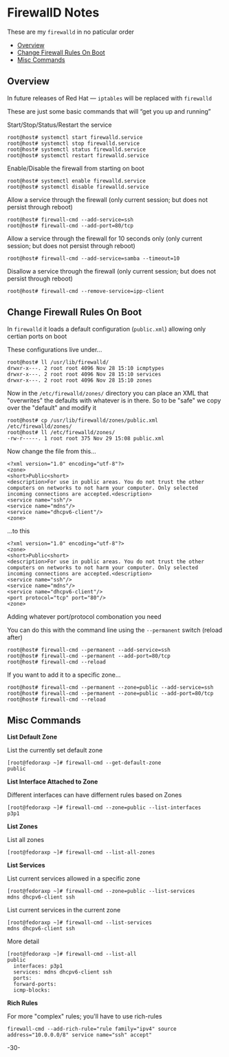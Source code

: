 # FirewallD Notes

These are my `firewalld` in no paticular order

* [Overview](#overview)
* [Change Firewall Rules On Boot](#change-firewall-rules-on-boot)
* [Misc Commands](#misc-commands)

## Overview

In future releases of Red Hat — `iptables` will be replaced with `firewalld`

These are just some basic commands that will “get you up and running”

Start/Stop/Status/Restart the service

```
root@host# systemctl start firewalld.service
root@host# systemctl stop firewalld.service
root@host# systemctl status firewalld.service
root@host# systemctl restart firewalld.service
```

Enable/Disable the firewall from starting on boot

```
root@host# systemctl enable firewalld.service
root@host# systemctl disable firewalld.service
```

Allow a service through the firewall (only current session; but does not persist through reboot)

```
root@host# firewall-cmd --add-service=ssh
root@host# firewall-cmd --add-port=80/tcp
```

Allow a service through the firewall for 10 seconds only (only current session; but does not persist through reboot)

```
root@host# firewall-cmd --add-service=samba --timeout=10
```

Disallow a service through the firewall (only current session; but does not persist through reboot)

```
root@host# firewall-cmd --remove-service=ipp-client
```

## Change Firewall Rules On Boot

In `firewalld` it loads a default configuration (`public.xml`) allowing only certian ports on boot

These configurations live under...

```
root@host# ll /usr/lib/firewalld/
drwxr-x---. 2 root root 4096 Nov 28 15:10 icmptypes
drwxr-x---. 2 root root 4096 Nov 28 15:10 services
drwxr-x---. 2 root root 4096 Nov 28 15:10 zones
```

Now in the `/etc/firewalld/zones/` directory you can place an XML that "overwrites" the defaults with whatever is in there. So to be "safe" we copy over the "default" and modify it

```
root@host# cp /usr/lib/firewalld/zones/public.xml /etc/firewalld/zones/
root@host# ll /etc/firewalld/zones/
-rw-r-----. 1 root root 375 Nov 29 15:08 public.xml
```

Now change the file from this...

```
<?xml version="1.0" encoding="utf-8"?>
<zone>
<short>Public<short>
<description>For use in public areas. You do not trust the other computers on networks to not harm your computer. Only selected incoming connections are accepted.<description>
<service name="ssh"/>
<service name="mdns"/>
<service name="dhcpv6-client"/>
<zone>
```

...to this

```
<?xml version="1.0" encoding="utf-8"?>
<zone>
<short>Public<short>
<description>For use in public areas. You do not trust the other computers on networks to not harm your computer. Only selected incoming connections are accepted.<description>
<service name="ssh"/>
<service name="mdns"/>
<service name="dhcpv6-client"/>
<port protocol="tcp" port="80"/>
<zone>
```

Adding whatever port/protocol combonation you need

You can do this with the command line using the `--permanent` switch (reload after)

```
root@host# firewall-cmd --permanent --add-service=ssh
root@host# firewall-cmd --permanent --add-port=80/tcp
root@host# firewall-cmd --reload
```

If you want to add it to a specific zone...

```
root@host# firewall-cmd --permanent --zone=public --add-service=ssh
root@host# firewall-cmd --permanent --zone=public --add-port=80/tcp
root@host# firewall-cmd --reload
```

## Misc Commands

__List Default Zone__

List the currently set default zone
```
[root@fedoraxp ~]# firewall-cmd --get-default-zone
public
```

__List Interface Attached to Zone__

Different interfaces can have differnent rules based on Zones
```
[root@fedoraxp ~]# firewall-cmd --zone=public --list-interfaces
p3p1
```

__List Zones__

List all zones

```
[root@fedoraxp ~]# firewall-cmd --list-all-zones
```

__List Services__

List current services allowed in a specific zone
```
[root@fedoraxp ~]# firewall-cmd --zone=public --list-services
mdns dhcpv6-client ssh
```

List current services in the current zone

```
[root@fedoraxp ~]# firewall-cmd --list-services
mdns dhcpv6-client ssh
```

More detail

```
[root@fedoraxp ~]# firewall-cmd --list-all
public
  interfaces: p3p1
  services: mdns dhcpv6-client ssh
  ports:
  forward-ports:
  icmp-blocks:
```

__Rich Rules__

For more "complex" rules; you'll have to use rich-rules
```
firewall-cmd --add-rich-rule="rule family="ipv4" source address="10.0.0.0/8" service name="ssh" accept"
```

-30-
